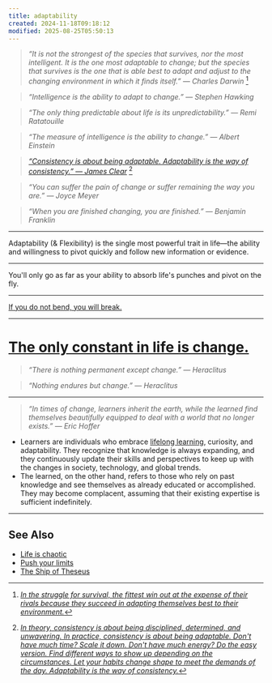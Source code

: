 ```yaml
---
title: adaptability
created: 2024-11-18T09:18:12
modified: 2025-08-25T05:50:13
---
```


> _“It is not the strongest of the species that survives, nor the most intelligent. It is the one most adaptable to change; but the species that survives is the one that is able best to adapt and adjust to the changing environment in which it finds itself.” — Charles Darwin_ [^1]

> _“Intelligence is the ability to adapt to change.” — Stephen Hawking_

> _“The only thing predictable about life is its unpredictability.” — Remi Ratatouille_

> _“The measure of intelligence is the ability to change.” — Albert Einstein_

> _[“Consistency is about being adaptable. Adaptability is the way of consistency.” — James Clear](https://jamesclear.com/quotes/in-theory-consistency-is-about-being-disciplined-determined-and-unwavering)_ [^2]

> _“You can suffer the pain of change or suffer remaining the way you are.” — Joyce Meyer_

> _“When you are finished changing, you are finished.” — Benjamin Franklin_

---

Adaptability (\& Flexibility) is the single most powerful trait in life—the ability and willingness to pivot quickly and follow new information or evidence.

---

You'll only go as far as your ability to absorb life's punches and pivot on the fly.

---

[If you do not bend, you will break.](https://jamesclear.com/3-2-1/february-13-2025)

---

# [The only constant in life is change.](https://www.youtube.com/watch?v=4q1dgn_C0AU)

> _“There is nothing permanent except change.” — Heraclitus_

> _“Nothing endures but change.” — Heraclitus_

---

> _“In times of change, learners inherit the earth, while the learned find themselves beautifully equipped to deal with a world that no longer exists.” — Eric Hoffer_

* Learners are individuals who embrace [lifelong learning](https://hbr.org/2017/02/lifelong-learning-is-good-for-your-health-your-wallet-and-your-social-life), curiosity, and adaptability. They recognize that knowledge is always expanding, and they continuously update their skills and perspectives to keep up with the changes in society, technology, and global trends.
* The learned, on the other hand, refers to those who rely on past knowledge and see themselves as already educated or accomplished. They may become complacent, assuming that their existing expertise is sufficient indefinitely.

---

## See Also

* [Life is chaotic](Life%20is%20chaotic.md)
* [Push your limits](Push%20your%20limits.md)
* [The Ship of Theseus](The%20Ship%20of%20Theseus.md)

[^1]: _[In the struggle for survival, the fittest win out at the expense of their rivals because they succeed in adapting themselves best to their environment.](https://www.darwinproject.ac.uk/people/about-darwin/six-things-darwin-never-said/evolution-misquotation)_
[^2]: _[In theory, consistency is about being disciplined, determined, and unwavering. In practice, consistency is about being adaptable. Don't have much time? Scale it down. Don't have much energy? Do the easy version. Find different ways to show up depending on the circumstances. Let your habits change shape to meet the demands of the day. Adaptability is the way of consistency.](https://jamesclear.com/3-2-1/january-23-2025)_
